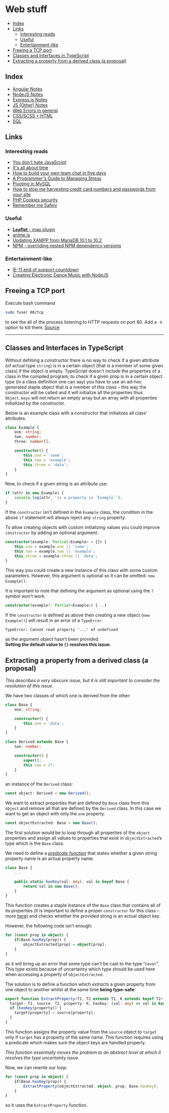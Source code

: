 # Web stuff

- [Index](#index)
- [Links](#links)
  - [Interesting reads](#interesting-reads)
  - [Useful](#useful)
  - [Entertainment-like](#entertainment-like)
- [Freeing a TCP port](#freeing-a-tcp-port)
- [Classes and Interfaces in TypeScript](#classes-and-interfaces-in-typescript)
- [Extracting a property from a derived class (a proposal)](#extracting-a-property-from-a-derived-class-a-proposal)

## Index

  - [Angular Notes](angular-notes.md)
  - [NodeJS Notes](nodejs-notes.md)
  - [Express.js Notes](express-notes.md)
  - [JS (Other) Notes](js-notes.md)
  - [Web Errors in general](web-errors.md)
  - [CSS/SCSS + HTML](css-scss-html-notes.md)
  - [SQL](sql-notes.md)

## Links

### Interesting reads

  - [You don't hate JavaScript](https://medium.com/edge-coders/you-dont-hate-javascript-62cd6c609d43)
  - [It's all about time](http://web.archive.org/web/20150208203207/http://blog.ircmaxell.com/2014/11/its-all-about-time.html)
  - [How to build your own team chat in five days](https://fdietz.github.io/2015/04/13/day-1-how-to-build-your-own-team-chat-in-five-days.html)
  - [A Programmer's Guide to Managing Stress](https://simpleprogrammer.com/2015/09/11/a-programmers-guide-to-managing-stress/?utm_source=facebook.com&utm_medium=referral&utm_campaign=i-love-coding)
  - [Pivoting in MySQL](http://mysql.rjweb.org/doc.php/pivot)
  - [How to stop me harvesting credit card numbers and passwords from your site](https://hackernoon.com/part-2-how-to-stop-me-harvesting-credit-card-numbers-and-passwords-from-your-site-844f739659b9)
  - [PHP Cookies security](https://www.simonholywell.com/post/2013/05/improve-php-session-cookie-security/)
  - [Remember me Safely](http://wayback.archive.org/web/20150204143440/https://resonantcore.net/blog/2015/02/remember-me-safely-secure-long-term-authentication-strategies)

### Useful

  - [**Leaflet** - map plugin](https://leafletjs.com/)
  - [anime.js](https://animejs.com/documentation/)
  - [Updating XAMPP from MariaDB 10.1 to 10.2](https://stackoverflow.com/a/47490206/4249875)
  - [NPM - overriding nested NPM dependency versions](https://stackoverflow.com/a/48524488/4249875)

### Entertainment-like
  - [IE-11 end of support countdown](https://death-to-ie11.netlify.com/)
  - [Creating Electronic Dance Music with NodeJS](https://www.youtube.com/watch?v=G1bRi4El0iw)


## Freeing a TCP port

Execute bash command
```bash
sudo fuser 80/tcp
```
to see the all of the process listening to HTTP requests on port 80. Add a `-k` option to kill them.
[Source](https://stackoverflow.com/a/750705/4249875)

---

## Classes and Interfaces in TypeScript

Without defining a constructor there is no way to check if a given attribute (of actual type `string`) is in a certain object (that is a member of some given class) if the object is empty. TypeScript doesn't include the properties of a class in the compiled program; to check if a given prop is in a certain object type (in a class definition one can say) you have to use an ad-hoc generated staple object that is a member of this class – this way the constructor will be called and it will initialize all the properties thus `Object.keys` will not return an empty array but an array with all properties initialized by the constructor.

Below is an example class with a constructor that initializes all class’ attributes.

```ts
class Example {
    one: string;
    two: number;
    three: number[];

    constructor() {
        this.one = 'some';
        this.two = 'example';
        this.three = 'data';
    }
}
```

Now, to check if a given string is an attribute use:
```ts
if (attr in new Example) {
    console.log(attr, 'is a property in `Example`');
}
```

If the `constructor` isn’t defined in the `Example` class, the condition in the above `if` statement will always reject any `string` property.

To allow creating objects with custom initializing values you could improve `constructor` by adding an optional argument:
```ts
constructor(example: Partial<Example> = {}) {
    this.one = example.one || 'some';
    this.two = example.two || 'example';
    this.three = example.three || 'data';
}
```
This way you could create a new instance of this class with some custom parameters. However, this argument is optional so it can be omitted: `new Example()`.

It is important to note that defining the argument as optional using the `?` symbol won’t work.
```ts
constructor(example?: Partial<Example>) {...}
```
If the `constructor` is defined as above then creating a new object (`new Example()`) will result in an error of a `TypeError`:
```
TypeError: Cannot read property '...' of undefined
```
as the argument object hasn’t been provided.\
**Setting the default value to `{}` resolves this issue.**

## Extracting a property from a derived class (a proposal)

*This describes a very obscure issue, but it is still important to consider the resolution of this issue.*

We have two classes of which one is derived from the other:
```ts
class Base {
    one: string;

    constructor() {
        this.one = 'data';
    }
}

class Derived extends Base {
    two: number;

    constructor() {
        super();
        this.two = 27;
    }
}
```
an instance of the `Derived` class:
```ts
const object: Derived = new Derived();
```

We want to extract properties that are defined by `Base` class from this `object` and remove all that are defined by the `Derived` class. In this case we want to get an object with only the `one` property.
```ts
const objectExtracted: Base = new Base();
```

The first solution would be to loop through all properties of the `object` properties and assign all values to properties that exist in `objectExtracted`’s type which is the `Base` class.

We need to define a [*predicate function*](https://www.typescriptlang.org/docs/handbook/advanced-types.html#using-type-predicates) that states whether a given string property name is an actual property name:
```ts
class Base {
    ...

    public static hasKey(val: any): val is keyof Base {
        return val in new Base();
    }
}
```
This function creates a staple instance of the `Base` class that contains all of its properties (it is important to define a proper `constructor` for this class – more [here](#classes-and-interfaces-in-typescript)) and checks whether the provided string is an actual object key.

However, the following code isn’t enough:
```ts
for (const prop in object) {
    if(Base.hasKey(prop)) {
        objectExtracted[prop] = object[prop];
    }
}
```
as it will bring up an error that some type can’t be cast to the type “`never`”. This type exists because of uncertainty which type should be used here when accessing a property of `objectExtracted`.

The solution is to define a function which *extracts* a given property from one object to another whilst at the same time **being type-safe**:
```ts
export function ExtractProperty<T1, T2 extends T1, K extends keyof T2>(
  target: T1, source: T2, property: K, hasKey: (val: any) => val is keyof T1): void {
  if (hasKey(property)) {
    target[property] = source[property];
  }
}
```
This function assigns the property value from the `source` object to `target` only if `target` has a property of the same name. This function requires using a predicate which makes sure the object keys are handled properly.

*This function essentially moves the problem to an abstract level at which it resolves the type uncertainty issue.*

Now, we can rewrite our loop:
```ts
for (const prop in object) {
    if(Base.hasKey(prop)) {
        ExtractProperty(objectExtracted, object, prop, Base.hasKey);
    }
}
```
so it uses the `ExtractProperty` function.
